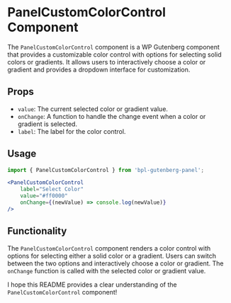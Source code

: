 # PanelCustomColorControl Component

The `PanelCustomColorControl` component is a WP Gutenberg component that provides a customizable color control with options for selecting solid colors or gradients. It allows users to interactively choose a color or gradient and provides a dropdown interface for customization.

## Props

- `value`: The current selected color or gradient value.
- `onChange`: A function to handle the change event when a color or gradient is selected.
- `label`: The label for the color control.

## Usage

```jsx
import { PanelCustomColorControl } from 'bpl-gutenberg-panel';

<PanelCustomColorControl
	label="Select Color"
	value="#ff0000"
	onChange={(newValue) => console.log(newValue)}
/>
```

## Functionality

The `PanelCustomColorControl` component renders a color control with options for selecting either a solid color or a gradient. Users can switch between the two options and interactively choose a color or gradient. The `onChange` function is called with the selected color or gradient value.

I hope this README provides a clear understanding of the `PanelCustomColorControl` component!